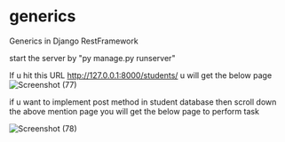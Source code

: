 # generics
 Generics in Django RestFramework
 
 start the server by "py manage.py runserver" 
 
 If u hit this URL http://127.0.0.1:8000/students/ u will get the below page 
![Screenshot (77)](https://user-images.githubusercontent.com/59805898/97794225-35f7e580-1c1d-11eb-9fac-43f42f209483.png)

if u want to  implement post method in student database then scroll down the above mention page  you will get the below page to perform task

![Screenshot (78)](https://user-images.githubusercontent.com/59805898/97794380-2f6a6d80-1c1f-11eb-9fb4-7c2a5738bd58.png)


